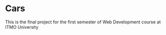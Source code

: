 # Cars
This is the final project for the first semester of Web Development course at ITMO University

